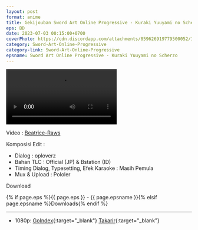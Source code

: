 ```yaml
---
layout: post
format: anime
title: Gekijouban Sword Art Online Progressive - Kuraki Yuuyami no Scherzo BD
eps: BD
date: 2023-07-03 00:15:00+0700
coverPhoto: https://cdn.discordapp.com/attachments/859626919779500052/1124731400906608742/Sword_Art_Online_Progressive_Kuraki_Yuuyami_no_Scherzo_001_12210.png
category: Sword-Art-Online-Progressive
category-link: Sword-Art-Online-Progressive
epsname: Sword Art Online Progressive - Kuraki Yuuyami no Scherzo
---
```


![](https://p.ihateani.me/ahxavbby.mp4)

Video :
[Beatrice-Raws](https://nyaa.si/view/1685626)

Komposisi Edit :
- Dialog : oploverz
- Bahan TLC : Official (JP) & Bstation (ID)
- Timing Dialog, Typesetting, Efek Karaoke : Masih Pemula
- Mux & Upload : Pololer

Download

{% if page.eps %}{{ page.eps }} - {{ page.epsname }}{% elsif page.epsname %}Downloads{% endif %}

---
- 1080p: [GoIndex](https://ouo.io/QxlN4R){:target="_blank"} [Takarir](https://ouo.io/ZVZTlp){:target="_blank"}

